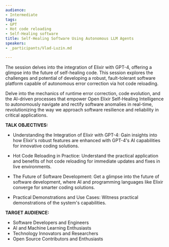 ```yaml
---
audience:
- Intermediate
tags:
- GPT
- Hot code reloading
- Self-Healing software
title: Self-Healing Software Using Autonomous LLM Agents
speakers:
- _participants/Vlad-Luzin.md

---
```

The session delves into the integration of Elixir with GPT-4, offering a glimpse into the future of self-healing code. This session explores the challenges and potential of developing a robust, fault-tolerant software platform capable of autonomous error correction via hot code reloading.

Delve into the mechanics of runtime error correction, code evolution, and the AI-driven processes that empower Open Elixir Self-Healing Intelligence to autonomously navigate and rectify software anomalies in real-time, revolutionizing the way we approach software resilience and reliability in critical applications.


**TALK OBJECTIVES:**

* Understanding the Integration of Elixir with GPT-4: Gain insights into how Elixir's robust features are enhanced with GPT-4's AI capabilities for innovative coding solutions.

* Hot Code Reloading in Practice: Understand the practical application and benefits of hot code reloading for immediate updates and fixes in live environments.

* The Future of Software Development: Get a glimpse into the future of software development, where AI and programming languages like Elixir converge for smarter coding solutions.

* Practical Demonstrations and Use Cases: Witness practical demonstrations of the system's capabilities.

**TARGET AUDIENCE:**

* Software Developers and Engineers
* AI and Machine Learning Enthusiasts
* Technology Innovators and Researchers
* Open Source Contributors and Enthusiasts
